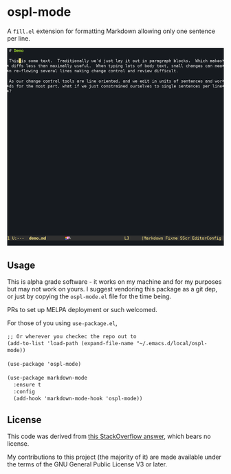 # ospl-mode

A `fill.el` extension for formatting Markdown allowing only one sentence per line.

![demo](demo.gif)

## Usage

This is alpha grade software - it works on my machine and for my purposes but may not work on yours.
I suggest vendoring this package as a git dep, or just by copying the `ospl-mode.el` file for the time being.

PRs to set up MELPA deployment or such welcomed.

For those of you using `use-package.el`, 

```elisp
;; Or wherever you checkec the repo out to
(add-to-list 'load-path (expand-file-name "~/.emacs.d/local/ospl-mode))

(use-package 'ospl-mode)

(use-package markdown-mode
  :ensure t
  :config
  (add-hook 'markdown-mode-hook 'ospl-mode))
```

## License

This code was derived from [this StackOverflow answer](https://emacs.stackexchange.com/a/473), which bears no license.

My contributions to this project (the majority of it) are made available under the terms of the GNU General Public License V3 or later.
